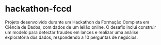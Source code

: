 # hackathon-fccd
Projeto desenvolvido durante um Hackathon da Formação Completa em Ciência de Dados, com dados de um leilão online. O desafio inclui construir um modelo para detectar fraudes em lances e realizar uma análise exploratória dos dados, respondendo a 10 perguntas de negócios. 
